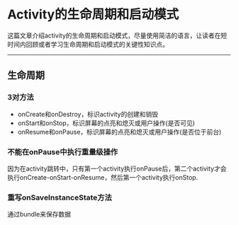 # Activity的生命周期和启动模式
这篇文章介绍activity的生命周期和启动模式，尽量使用简洁的语言，让读者在短时间内回顾或者学习生命周期和启动模式的关键性知识点。

----------------------------
## 生命周期
### 3对方法
- onCreate和onDestroy，标识activity的创建和销毁
- onStart和onStop，标识屏幕的点亮和熄灭或用户操作(是否可见)
- onResume和onPause，标识屏幕的点亮和熄灭或用户操作(是否位于前台)

### 不能在onPause中执行重量级操作
因为在activity跳转中，只有第一个activity执行onPause后，第二个activity才会执行onCreate-onStart-onResume，然后第一个activity执行onStop.

### 重写onSaveInstanceState方法
通过bundle来保存数据


